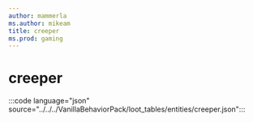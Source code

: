 ```yaml
---
author: mammerla
ms.author: mikeam
title: creeper
ms.prod: gaming
---
```


# creeper

:::code language="json" source="../../../VanillaBehaviorPack/loot_tables/entities/creeper.json":::
